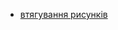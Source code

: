 - [втягування рисунків](https://stackoverflow.com/questions/70737205/extract-images-from-pdf-file-with-jspdf-or-other-npm-package)